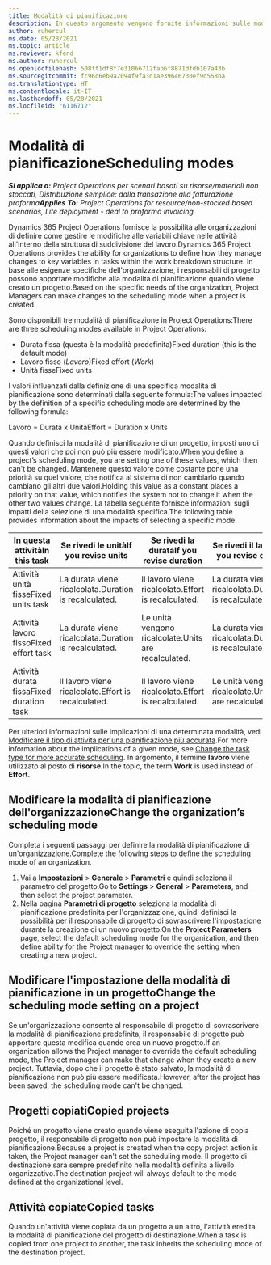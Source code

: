 ```yaml
---
title: Modalità di pianificazione
description: In questo argomento vengono fornite informazioni sulle modalità di pianificazione.
author: ruhercul
ms.date: 05/28/2021
ms.topic: article
ms.reviewer: kfend
ms.author: ruhercul
ms.openlocfilehash: 508ff1df8f7e31066712fab6f8871dfdb107a43b
ms.sourcegitcommit: fc96c6eb9a2094f9fa3d1ae39646730ef9d558ba
ms.translationtype: HT
ms.contentlocale: it-IT
ms.lasthandoff: 05/28/2021
ms.locfileid: "6116712"
---
```

# <a name="scheduling-modes"></a><span data-ttu-id="4d560-103">Modalità di pianificazione</span><span class="sxs-lookup"><span data-stu-id="4d560-103">Scheduling modes</span></span>

<span data-ttu-id="4d560-104">_**Si applica a:** Project Operations per scenari basati su risorse/materiali non stoccati, Distribuzione semplice: dalla transazione alla fatturazione proforma_</span><span class="sxs-lookup"><span data-stu-id="4d560-104">_**Applies To:** Project Operations for resource/non-stocked based scenarios, Lite deployment - deal to proforma invoicing_</span></span>


<span data-ttu-id="4d560-105">Dynamics 365 Project Operations fornisce la possibilità alle organizzazioni di definire come gestire le modifiche alle variabili chiave nelle attività all'interno della struttura di suddivisione del lavoro.</span><span class="sxs-lookup"><span data-stu-id="4d560-105">Dynamics 365 Project Operations provides the ability for organizations to define how they manage changes to key variables in tasks within the work breakdown structure.</span></span> <span data-ttu-id="4d560-106">In base alle esigenze specifiche dell'organizzazione, i responsabili di progetto possono apportare modifiche alla modalità di pianificazione quando viene creato un progetto.</span><span class="sxs-lookup"><span data-stu-id="4d560-106">Based on the specific needs of the organization, Project Managers can make changes to the scheduling mode when a project is created.</span></span>

<span data-ttu-id="4d560-107">Sono disponibili tre modalità di pianificazione in Project Operations:</span><span class="sxs-lookup"><span data-stu-id="4d560-107">There are three scheduling modes available in Project Operations:</span></span>

  - <span data-ttu-id="4d560-108">Durata fissa (questa è la modalità predefinita)</span><span class="sxs-lookup"><span data-stu-id="4d560-108">Fixed duration (this is the default mode)</span></span>
  - <span data-ttu-id="4d560-109">Lavoro fisso (*Lavoro*)</span><span class="sxs-lookup"><span data-stu-id="4d560-109">Fixed effort (*Work*)</span></span>
  - <span data-ttu-id="4d560-110">Unità fisse</span><span class="sxs-lookup"><span data-stu-id="4d560-110">Fixed units</span></span>

<span data-ttu-id="4d560-111">I valori influenzati dalla definizione di una specifica modalità di pianificazione sono determinati dalla seguente formula:</span><span class="sxs-lookup"><span data-stu-id="4d560-111">The values impacted by the definition of a specific scheduling mode are determined by the following formula:</span></span>

  <span data-ttu-id="4d560-112">Lavoro = Durata x Unità</span><span class="sxs-lookup"><span data-stu-id="4d560-112">Effort  = Duration x Units</span></span>

<span data-ttu-id="4d560-113">Quando definisci la modalità di pianificazione di un progetto, imposti uno di questi valori che poi non può più essere modificato.</span><span class="sxs-lookup"><span data-stu-id="4d560-113">When you define a project’s scheduling mode, you are setting one of these values, which then can't be changed.</span></span> <span data-ttu-id="4d560-114">Mantenere questo valore come costante pone una priorità su quel valore, che notifica al sistema di non cambiarlo quando cambiano gli altri due valori.</span><span class="sxs-lookup"><span data-stu-id="4d560-114">Holding this value as a constant places a priority on that value, which notifies the system not to change it when the other two values change.</span></span> <span data-ttu-id="4d560-115">La tabella seguente fornisce informazioni sugli impatti della selezione di una modalità specifica.</span><span class="sxs-lookup"><span data-stu-id="4d560-115">The following table provides information about the impacts of selecting a specific mode.</span></span>

| <span data-ttu-id="4d560-116">**In questa attività**</span><span class="sxs-lookup"><span data-stu-id="4d560-116">**In this task**</span></span>             | <span data-ttu-id="4d560-117">**Se rivedi le unità**</span><span class="sxs-lookup"><span data-stu-id="4d560-117">**If you revise units**</span></span>   | <span data-ttu-id="4d560-118">**Se rivedi la durata**</span><span class="sxs-lookup"><span data-stu-id="4d560-118">**If you revise duration**</span></span> | <span data-ttu-id="4d560-119">**Se rivedi il lavoro**</span><span class="sxs-lookup"><span data-stu-id="4d560-119">**If you revise effort**</span></span>  |
|----------------------|---------------------------|----------------------------|---------------------------|
| <span data-ttu-id="4d560-120">Attività unità fisse</span><span class="sxs-lookup"><span data-stu-id="4d560-120">Fixed units task</span></span>     | <span data-ttu-id="4d560-121">La durata viene ricalcolata.</span><span class="sxs-lookup"><span data-stu-id="4d560-121">Duration is recalculated.</span></span> | <span data-ttu-id="4d560-122">Il lavoro viene ricalcolato.</span><span class="sxs-lookup"><span data-stu-id="4d560-122">Effort is recalculated.</span></span>    | <span data-ttu-id="4d560-123">La durata viene ricalcolata.</span><span class="sxs-lookup"><span data-stu-id="4d560-123">Duration is recalculated.</span></span> |
| <span data-ttu-id="4d560-124">Attività lavoro fisso</span><span class="sxs-lookup"><span data-stu-id="4d560-124">Fixed effort task</span></span>    | <span data-ttu-id="4d560-125">La durata viene ricalcolata.</span><span class="sxs-lookup"><span data-stu-id="4d560-125">Duration is recalculated.</span></span> | <span data-ttu-id="4d560-126">Le unità vengono ricalcolate.</span><span class="sxs-lookup"><span data-stu-id="4d560-126">Units are recalculated.</span></span>    | <span data-ttu-id="4d560-127">La durata viene ricalcolata.</span><span class="sxs-lookup"><span data-stu-id="4d560-127">Duration is recalculated.</span></span> |
| <span data-ttu-id="4d560-128">Attività durata fissa</span><span class="sxs-lookup"><span data-stu-id="4d560-128">Fixed duration task</span></span>  | <span data-ttu-id="4d560-129">Il lavoro viene ricalcolato.</span><span class="sxs-lookup"><span data-stu-id="4d560-129">Effort is recalculated.</span></span>   | <span data-ttu-id="4d560-130">Il lavoro viene ricalcolato.</span><span class="sxs-lookup"><span data-stu-id="4d560-130">Effort is recalculated.</span></span>    | <span data-ttu-id="4d560-131">Le unità vengono ricalcolate.</span><span class="sxs-lookup"><span data-stu-id="4d560-131">Units are recalculated.</span></span>   |

<span data-ttu-id="4d560-132">Per ulteriori informazioni sulle implicazioni di una determinata modalità, vedi [Modificare il tipo di attività per una pianificazione più accurata](https://support.microsoft.com/en-us/office/change-the-task-type-for-more-accurate-scheduling-b0b969ad-45bc-4e9e-8967-435587548a72).</span><span class="sxs-lookup"><span data-stu-id="4d560-132">For more information about the implications of a given mode, see [Change the task type for more accurate scheduling](https://support.microsoft.com/en-us/office/change-the-task-type-for-more-accurate-scheduling-b0b969ad-45bc-4e9e-8967-435587548a72).</span></span> <span data-ttu-id="4d560-133">In argomento, il termine **lavoro** viene utilizzato al posto di **risorse**.</span><span class="sxs-lookup"><span data-stu-id="4d560-133">In the topic, the term **Work** is used instead of **Effort**.</span></span>

## <a name="change-the-organizations-scheduling-mode"></a><span data-ttu-id="4d560-134">Modificare la modalità di pianificazione dell'organizzazione</span><span class="sxs-lookup"><span data-stu-id="4d560-134">Change the organization’s scheduling mode</span></span>

<span data-ttu-id="4d560-135">Completa i seguenti passaggi per definire la modalità di pianificazione di un'organizzazione.</span><span class="sxs-lookup"><span data-stu-id="4d560-135">Complete the following steps to define the scheduling mode of an organization.</span></span>

1. <span data-ttu-id="4d560-136">Vai a **Impostazioni** \> **Generale** \> **Parametri** e quindi seleziona il parametro del progetto.</span><span class="sxs-lookup"><span data-stu-id="4d560-136">Go to **Settings** \> **General** \> **Parameters**, and then select the project parameter.</span></span> 
2. <span data-ttu-id="4d560-137">Nella pagina **Parametri di progetto** seleziona la modalità di pianificazione predefinita per l'organizzazione, quindi definisci la possibilità per il responsabile di progetto di sovrascrivere l'impostazione durante la creazione di un nuovo progetto.</span><span class="sxs-lookup"><span data-stu-id="4d560-137">On the **Project Parameters** page, select the default scheduling mode for the organization, and then define ability for the Project manager to override the setting when creating a new project.</span></span>

## <a name="change-the-scheduling-mode-setting-on-a-project"></a><span data-ttu-id="4d560-138">Modificare l'impostazione della modalità di pianificazione in un progetto</span><span class="sxs-lookup"><span data-stu-id="4d560-138">Change the scheduling mode setting on a project</span></span>

<span data-ttu-id="4d560-139">Se un'organizzazione consente al responsabile di progetto di sovrascrivere la modalità di pianificazione predefinita, il responsabile di progetto può apportare questa modifica quando crea un nuovo progetto.</span><span class="sxs-lookup"><span data-stu-id="4d560-139">If an organization allows the Project manager to override the default scheduling mode, the Project manager can make that change when they create a new project.</span></span> <span data-ttu-id="4d560-140">Tuttavia, dopo che il progetto è stato salvato, la modalità di pianificazione non può più essere modificata.</span><span class="sxs-lookup"><span data-stu-id="4d560-140">However, after the project has been saved, the scheduling mode can't be changed.</span></span>

## <a name="copied-projects"></a><span data-ttu-id="4d560-141">Progetti copiati</span><span class="sxs-lookup"><span data-stu-id="4d560-141">Copied projects</span></span>

<span data-ttu-id="4d560-142">Poiché un progetto viene creato quando viene eseguita l'azione di copia progetto, il responsabile di progetto non può impostare la modalità di pianificazione.</span><span class="sxs-lookup"><span data-stu-id="4d560-142">Because a project is created when the copy project action is taken, the Project manager can't set the scheduling mode.</span></span> <span data-ttu-id="4d560-143">Il progetto di destinazione sarà sempre predefinito nella modalità definita a livello organizzativo.</span><span class="sxs-lookup"><span data-stu-id="4d560-143">The destination project will always default to the mode defined at the organizational level.</span></span>

## <a name="copied-tasks"></a><span data-ttu-id="4d560-144">Attività copiate</span><span class="sxs-lookup"><span data-stu-id="4d560-144">Copied tasks</span></span>

<span data-ttu-id="4d560-145">Quando un'attività viene copiata da un progetto a un altro, l'attività eredita la modalità di pianificazione del progetto di destinazione.</span><span class="sxs-lookup"><span data-stu-id="4d560-145">When a task is copied from one project to another, the task inherits the scheduling mode of the destination project.</span></span>
